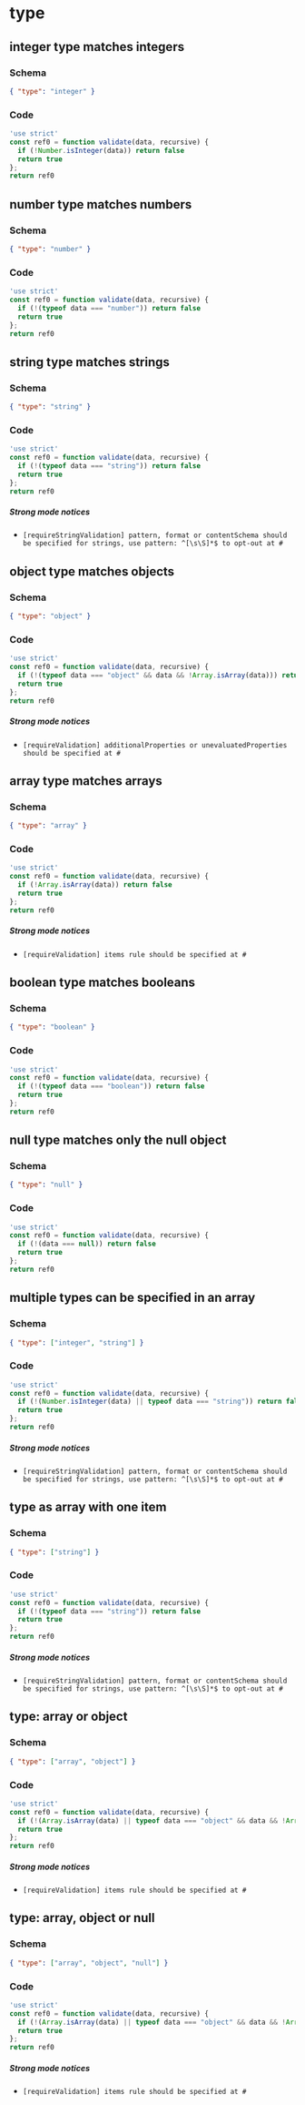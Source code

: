 # type

## integer type matches integers

### Schema

```json
{ "type": "integer" }
```

### Code

```js
'use strict'
const ref0 = function validate(data, recursive) {
  if (!Number.isInteger(data)) return false
  return true
};
return ref0
```


## number type matches numbers

### Schema

```json
{ "type": "number" }
```

### Code

```js
'use strict'
const ref0 = function validate(data, recursive) {
  if (!(typeof data === "number")) return false
  return true
};
return ref0
```


## string type matches strings

### Schema

```json
{ "type": "string" }
```

### Code

```js
'use strict'
const ref0 = function validate(data, recursive) {
  if (!(typeof data === "string")) return false
  return true
};
return ref0
```

##### Strong mode notices

 * `[requireStringValidation] pattern, format or contentSchema should be specified for strings, use pattern: ^[\s\S]*$ to opt-out at #`


## object type matches objects

### Schema

```json
{ "type": "object" }
```

### Code

```js
'use strict'
const ref0 = function validate(data, recursive) {
  if (!(typeof data === "object" && data && !Array.isArray(data))) return false
  return true
};
return ref0
```

##### Strong mode notices

 * `[requireValidation] additionalProperties or unevaluatedProperties should be specified at #`


## array type matches arrays

### Schema

```json
{ "type": "array" }
```

### Code

```js
'use strict'
const ref0 = function validate(data, recursive) {
  if (!Array.isArray(data)) return false
  return true
};
return ref0
```

##### Strong mode notices

 * `[requireValidation] items rule should be specified at #`


## boolean type matches booleans

### Schema

```json
{ "type": "boolean" }
```

### Code

```js
'use strict'
const ref0 = function validate(data, recursive) {
  if (!(typeof data === "boolean")) return false
  return true
};
return ref0
```


## null type matches only the null object

### Schema

```json
{ "type": "null" }
```

### Code

```js
'use strict'
const ref0 = function validate(data, recursive) {
  if (!(data === null)) return false
  return true
};
return ref0
```


## multiple types can be specified in an array

### Schema

```json
{ "type": ["integer", "string"] }
```

### Code

```js
'use strict'
const ref0 = function validate(data, recursive) {
  if (!(Number.isInteger(data) || typeof data === "string")) return false
  return true
};
return ref0
```

##### Strong mode notices

 * `[requireStringValidation] pattern, format or contentSchema should be specified for strings, use pattern: ^[\s\S]*$ to opt-out at #`


## type as array with one item

### Schema

```json
{ "type": ["string"] }
```

### Code

```js
'use strict'
const ref0 = function validate(data, recursive) {
  if (!(typeof data === "string")) return false
  return true
};
return ref0
```

##### Strong mode notices

 * `[requireStringValidation] pattern, format or contentSchema should be specified for strings, use pattern: ^[\s\S]*$ to opt-out at #`


## type: array or object

### Schema

```json
{ "type": ["array", "object"] }
```

### Code

```js
'use strict'
const ref0 = function validate(data, recursive) {
  if (!(Array.isArray(data) || typeof data === "object" && data && !Array.isArray(data))) return false
  return true
};
return ref0
```

##### Strong mode notices

 * `[requireValidation] items rule should be specified at #`


## type: array, object or null

### Schema

```json
{ "type": ["array", "object", "null"] }
```

### Code

```js
'use strict'
const ref0 = function validate(data, recursive) {
  if (!(Array.isArray(data) || typeof data === "object" && data && !Array.isArray(data) || data === null)) return false
  return true
};
return ref0
```

##### Strong mode notices

 * `[requireValidation] items rule should be specified at #`

